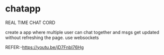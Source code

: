 # chatapp
REAL TIME CHAT CORD

create a app where multiple user can chat together and msgs get updated without refreshing 
the page.
use websockets

REFER:-https://youtu.be/jD7FnbI76Hg
